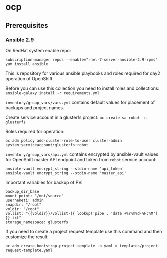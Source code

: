 # ocp
## Prerequisites
### Ansible 2.9
On RedHat system enable repo:
````
subscription-manager repos --enable="rhel-7-server-ansible-2.9-rpms"
yum install ansible
````
This is repository for various ansible playbooks and roles required for day2 operation of OpenShift

Before you can use this collection you need to install roles and collections:
``ansible-galaxy install -r requirements.yml``

``inventory/group_vars/vars.yml`` contains default values for placement of backups and project names.

Create service account in a glusterfs project:
``oc create sa robot -n glusterfs``

Roles required for operation:
````
oc adm policy add-cluster-role-to-user cluster-admin system:serviceaccount:glusterfs:robot
````
``inventory/group_vars/api.yml`` contains encrypted by ansible-vault values for OpenShift master API endpoint and token from ``robot`` service account:
````
ansible-vault encrypt_string --stdin-name 'api_token'
ansible-vault encrypt_string --stdin-name 'master_api'
````
Important variables for backup of PV:
````
backup_dir_base
mount_point: "/mnt/source"
userheketi: admin
snapdir: "/root"
voldir: "/root"
vollist: "{{voldir}}/vollist-{{ lookup('pipe', 'date +%Y%m%d-%H:%M') }}.txt"
storage_namespace: glusterfs
````

If you need to create a project request template use this command and then customize the result:
````
oc adm create-bootstrap-project-template -o yaml > templates/project-request-template.yaml
````